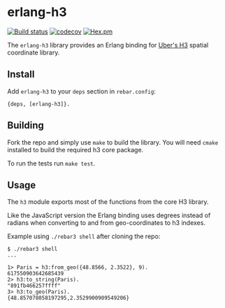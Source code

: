# erlang-h3

[![Build status](https://badge.buildkite.com/977eb06da3ecf54e0e423fbe384892b27a265faefbfd69fa93.svg)](https://buildkite.com/helium/erlang-h3)
[![codecov](https://codecov.io/gh/helium/erlang-h3/branch/master/graph/badge.svg)](https://codecov.io/gh/helium/erlang-h3)
[![Hex.pm](https://img.shields.io/hexpm/v/h3)](https://hex.pm/packages/h3)

The `erlang-h3` library provides an Erlang binding for [Uber's
H3](https://uber.github.io/h3) spatial coordinate library.

Install
------

Add `erlang-h3` to your `deps` section in `rebar.config`:

``` shell
{deps, [erlang-h3]}.
```

Building
--------

Fork the repo and simply use `make` to build the library. You will
need `cmake` installed to build the required h3 core package.

To run the tests run `make test`.


Usage
-----

The `h3` module exports most of the functions from the core H3 library.

Like the JavaScript version the Erlang binding uses degrees instead of
radians when converting to and from geo-coordinates to h3 indexes.

Example using `./rebar3 shell` after cloning the repo:

```shell
$ ./rebar3 shell
...

1> Paris = h3:from_geo({48.8566, 2.3522}, 9).
617550903642685439
2> h3:to_string(Paris).
"891fb466257ffff"
3> h3:to_geo(Paris).
{48.857078058197295,2.3529900909549206}

```
